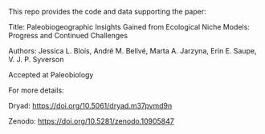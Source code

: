 This repo provides the code and data supporting the paper:

Title: Paleobiogeographic Insights Gained from Ecological Niche Models: Progress and Continued Challenges

Authors: Jessica L. Blois, André M. Bellvé, Marta A. Jarzyna, Erin E. Saupe, V. J. P. Syverson

Accepted at Paleobiology


For more details:
	
Dryad: https://doi.org/10.5061/dryad.m37pvmd9n

Zenodo: https://doi.org/10.5281/zenodo.10905847
